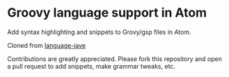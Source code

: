 # Groovy language support in Atom

Add syntax highlighting and snippets to Grovy/gsp files in Atom.

Cloned from [language-jave](https://github.com/atom/language-java)

Contributions are greatly appreciated. Please fork this repository and open a
pull request to add snippets, make grammar tweaks, etc.
